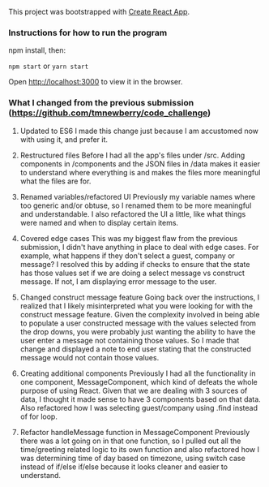 This project was bootstrapped with [Create React App](https://github.com/facebookincubator/create-react-app).

### Instructions for how to run the program

npm install, then:

`npm start` or `yarn start`

Open [http://localhost:3000](http://localhost:3000) to view it in the browser.


### What I changed from the previous submission (https://github.com/tmnewberry/code_challenge)

1. Updated to ES6
  I made this change just because I am accustomed now with using it, and prefer it.

2. Restructured files
  Before I had all the app's files under /src. Adding components in /components and the JSON files in /data makes it easier to understand where everything is and makes the files more meaningful what the files are for.

3. Renamed variables/refactored UI
  Previously my variable names where too generic and/or obtuse, so I renamed them to be more meaningful and understandable. I also refactored the UI a little, like what things were named and when to display certain items.

4. Covered edge cases
  This was my biggest flaw from the previous submission, I didn't have anything in place to deal with edge cases. For example, what happens if they don't select a guest, company or message? I resolved this by adding if checks to ensure that the state has those values set if we are doing a select message vs construct message. If not, I am displaying error message to the user.

5. Changed construct message feature
  Going back over the instructions, I realized that I likely misinterpreted what you were looking for with the construct message feature. Given the complexity involved in being able to populate a user constructed message with the values selected from the drop downs, you were probably just wanting the ability to have the user enter a message not containing those values. So I made that change and displayed a note to end user stating that the constructed message would not contain those values.

6. Creating additional components
  Previously I had all the functionality in one component, MessageComponent, which kind of defeats the whole purpose of using React. Given that we are dealing with 3 sources of data, I thought it made sense to have 3 components based on that data. Also refactored how I was selecting guest/company using .find instead of for loop.

7. Refactor handleMessage function in MessageComponent
  Previously there was a lot going on in that one function, so I pulled out all the time/greeting related logic to its own function and also refactored how I was determining time of day based on timezone, using switch case instead of if/else if/else because it looks cleaner and easier to understand.
